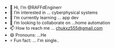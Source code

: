 - 👋 Hi, I’m @RAFFdEnginerr
- 👀 I’m interested in ... cyberphysical systems 
- 🌱 I’m currently learning ... app dev
- 💞️ I’m looking to collaborate on ...home automation 
- 📫 How to reach me ... chukxz555@gmail.com
- 😄 Pronouns: ...He
- ⚡ Fun fact: ... I'm single..

<!---
RAFFdEnginerr/RAFFdEnginerr is a ✨ special ✨ repository because its `README.md` (this file) appears on your GitHub profile.
You can click the Preview link to take a look at your changes.
--->
